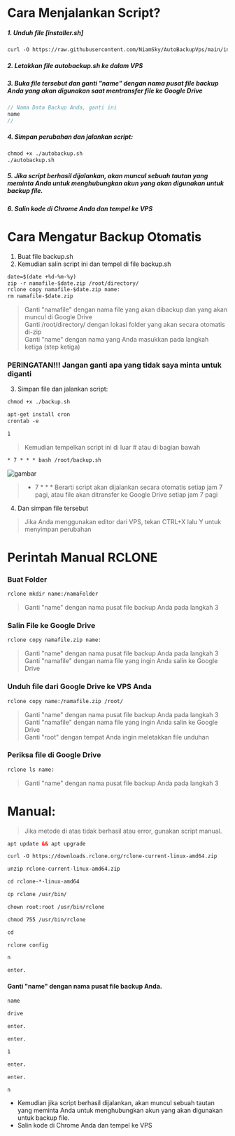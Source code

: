 # Cara Menjalankan Script?
##### 1. Unduh file [installer.sh]
```html
curl -O https://raw.githubusercontent.com/NiamSky/AutoBackupVps/main/installer.sh
```
##### 2. Letakkan file autobackup.sh ke dalam VPS
##### 3. Buka file tersebut dan ganti "name" dengan nama pusat file backup Anda yang akan digunakan saat mentransfer file ke Google Drive
```java
// Nama Data Backup Anda, ganti ini 
name
//
```
##### 4. Simpan perubahan dan jalankan script:
```html
chmod +x ./autobackup.sh
./autobackup.sh
```
##### 5. Jika script berhasil dijalankan, akan muncul sebuah tautan yang meminta Anda untuk menghubungkan akun yang akan digunakan untuk backup file.
##### 6. Salin kode di Chrome Anda dan tempel ke VPS

# Cara Mengatur Backup Otomatis
1. Buat file backup.sh
2. Kemudian salin script ini dan tempel di file backup.sh
```html
date=$(date +%d-%m-%y)
zip -r namafile-$date.zip /root/directory/
rclone copy namafile-$date.zip name:
rm namafile-$date.zip
```
> Ganti "namafile" dengan nama file yang akan dibackup dan yang akan muncul di Google Drive <br>
> Ganti /root/directory/ dengan lokasi folder yang akan secara otomatis di-zip <br>
> Ganti "name" dengan nama yang Anda masukkan pada langkah ketiga (step ketiga)
### PERINGATAN!!! Jangan ganti apa yang tidak saya minta untuk diganti
3. Simpan file dan jalankan script:
```html
chmod +x ./backup.sh
```
```html
apt-get install cron
crontab -e
```
```html
1
```
> Kemudian tempelkan script ini di luar # atau di bagian bawah
```html
* 7 * * * bash /root/backup.sh
```
![gambar](https://gosigitgo.files.wordpress.com/2010/03/crontab-syntax.gif?w=510)

> * 7 * * * Berarti script akan dijalankan secara otomatis setiap jam 7 pagi, atau file akan ditransfer ke Google Drive setiap jam 7 pagi
4. Dan simpan file tersebut
> Jika Anda menggunakan editor dari VPS, tekan CTRL+X lalu Y untuk menyimpan perubahan

# Perintah Manual RCLONE
### Buat Folder
```html
rclone mkdir name:/namaFolder
```
> Ganti "name" dengan nama pusat file backup Anda pada langkah 3

### Salin File ke Google Drive
```html
rclone copy namafile.zip name:
```
> Ganti "name" dengan nama pusat file backup Anda pada langkah 3 <br>
> Ganti "namafile" dengan nama file yang ingin Anda salin ke Google Drive

### Unduh file dari Google Drive ke VPS Anda
```html
rclone copy name:/namafile.zip /root/
```
> Ganti "name" dengan nama pusat file backup Anda pada langkah 3 <br>
> Ganti "namafile" dengan nama file yang ingin Anda salin ke Google Drive <br>
> Ganti "root" dengan tempat Anda ingin meletakkan file unduhan

### Periksa file di Google Drive
```html
rclone ls name:
```
> Ganti "name" dengan nama pusat file backup Anda pada langkah 3

# Manual:
> Jika metode di atas tidak berhasil atau error, gunakan script manual.
```html
apt update && apt upgrade
```
```html
curl -O https://downloads.rclone.org/rclone-current-linux-amd64.zip
```
```html
unzip rclone-current-linux-amd64.zip
```
```html
cd rclone-*-linux-amd64
```
```html
cp rclone /usr/bin/
```
```html
chown root:root /usr/bin/rclone
```
```html
chmod 755 /usr/bin/rclone
```
```html
cd
```
```html
rclone config
```
```html
n
```
```html
enter.
```
#### Ganti "name" dengan nama pusat file backup Anda.
```html
name
```
```html
drive
```
```html
enter.
```
```html
enter.
```
```html
1
```
```html
enter.
```
```html
enter.
```
```html
n
```
- Kemudian jika script berhasil dijalankan, akan muncul sebuah tautan yang meminta Anda untuk menghubungkan akun yang akan digunakan untuk backup file.
- Salin kode di Chrome Anda dan tempel ke VPS
